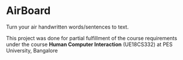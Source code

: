 # AirBoard
Turn your air handwritten words/sentences to text.

This project was done for partial fulfillment of the course requirements under the course **Human Computer Interaction** (UE18CS332)
at PES University, Bangalore
